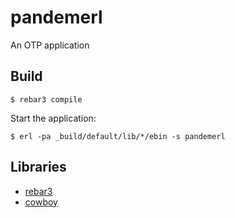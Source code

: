 pandemerl
=====

An OTP application

Build
-----

    $ rebar3 compile


Start the application:

    $ erl -pa _build/default/lib/*/ebin -s pandemerl


Libraries
---------

* [rebar3](http://www.rebar3.org/docs/basic-usage)
* [cowboy](https://github.com/ninenines/cowboy)


